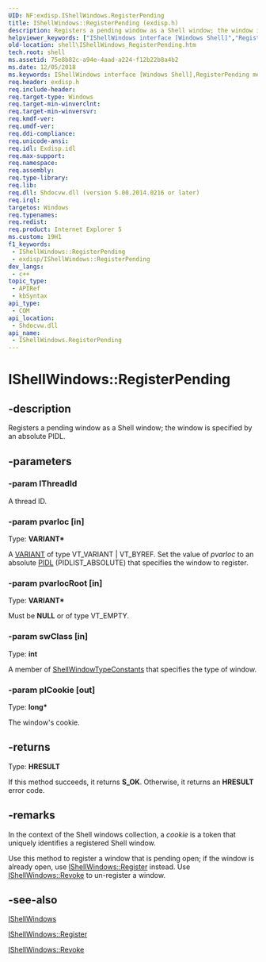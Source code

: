 ```yaml
---
UID: NF:exdisp.IShellWindows.RegisterPending
title: IShellWindows::RegisterPending (exdisp.h)
description: Registers a pending window as a Shell window; the window is specified by an absolute PIDL.
helpviewer_keywords: ["IShellWindows interface [Windows Shell]","RegisterPending method","IShellWindows.RegisterPending","IShellWindows::RegisterPending","RegisterPending","RegisterPending method [Windows Shell]","RegisterPending method [Windows Shell]","IShellWindows interface","_win32_IShellWindows_RegisterPending","exdisp/IShellWindows::RegisterPending","shell.IShellWindows_RegisterPending"]
old-location: shell\IShellWindows_RegisterPending.htm
tech.root: shell
ms.assetid: 75e8b82c-a94e-4aad-a224-f12b22b8a4b2
ms.date: 12/05/2018
ms.keywords: IShellWindows interface [Windows Shell],RegisterPending method, IShellWindows.RegisterPending, IShellWindows::RegisterPending, RegisterPending, RegisterPending method [Windows Shell], RegisterPending method [Windows Shell],IShellWindows interface, _win32_IShellWindows_RegisterPending, exdisp/IShellWindows::RegisterPending, shell.IShellWindows_RegisterPending
req.header: exdisp.h
req.include-header: 
req.target-type: Windows
req.target-min-winverclnt: 
req.target-min-winversvr: 
req.kmdf-ver: 
req.umdf-ver: 
req.ddi-compliance: 
req.unicode-ansi: 
req.idl: Exdisp.idl
req.max-support: 
req.namespace: 
req.assembly: 
req.type-library: 
req.lib: 
req.dll: Shdocvw.dll (version 5.00.2014.0216 or later)
req.irql: 
targetos: Windows
req.typenames: 
req.redist: 
req.product: Internet Explorer 5
ms.custom: 19H1
f1_keywords:
 - IShellWindows::RegisterPending
 - exdisp/IShellWindows::RegisterPending
dev_langs:
 - c++
topic_type:
 - APIRef
 - kbSyntax
api_type:
 - COM
api_location:
 - Shdocvw.dll
api_name:
 - IShellWindows.RegisterPending
---
```


# IShellWindows::RegisterPending


## -description

Registers a pending window as a Shell window; the window is specified by an absolute PIDL.

## -parameters

### -param lThreadId

A thread ID.

### -param pvarloc [in]

Type: <b>VARIANT*</b>

A <a href="/windows/desktop/api/oaidl/ns-oaidl-variant">VARIANT</a> of type VT_VARIANT | VT_BYREF. Set the value of <i>pvarloc</i> to an absolute <a href="/windows/desktop/api/shtypes/ns-shtypes-itemidlist">PIDL</a> (PIDLIST_ABSOLUTE) that specifies the window to register.

### -param pvarlocRoot [in]

Type: <b>VARIANT*</b>

Must be <b>NULL</b> or of type VT_EMPTY.

### -param swClass [in]

Type: <b>int</b>

A member of <a href="/windows/desktop/api/exdisp/ne-exdisp-shellwindowtypeconstants">ShellWindowTypeConstants</a> that specifies the type of window.

### -param plCookie [out]

Type: <b>long*</b>

The window's cookie.

## -returns

Type: <b>HRESULT</b>

If this method succeeds, it returns <b>S_OK</b>. Otherwise, it returns an <b>HRESULT</b> error code.

## -remarks

In the context of the Shell windows collection, a <i>cookie</i> is a token that uniquely identifies a registered Shell window.

Use this method to register a window that is pending open; if the window is already open, use <a href="/windows/desktop/api/exdisp/nf-exdisp-ishellwindows-register">IShellWindows::Register</a> instead. Use <a href="/windows/desktop/api/exdisp/nf-exdisp-ishellwindows-revoke">IShellWindows::Revoke</a> to un-register a window.

## -see-also

<a href="/windows/desktop/api/exdisp/nn-exdisp-ishellwindows">IShellWindows</a>



<a href="/windows/desktop/api/exdisp/nf-exdisp-ishellwindows-register">IShellWindows::Register</a>



<a href="/windows/desktop/api/exdisp/nf-exdisp-ishellwindows-revoke">IShellWindows::Revoke</a>